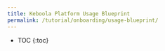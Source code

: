 ```yaml
---
title: Keboola Platform Usage Blueprint
permalink: /tutorial/onboarding/usage-blueprint/
---
```


* TOC
{:toc}
